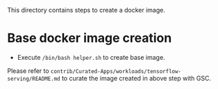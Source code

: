 This directory contains steps to create a docker image.

# Base docker image creation

- Execute `/bin/bash helper.sh` to create base image.

Please refer to `contrib/Curated-Apps/workloads/tensorflow-serving/README.md` to curate the
image created in above step with GSC.
